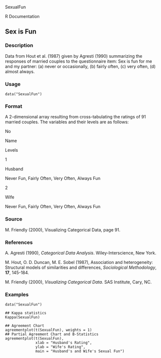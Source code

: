 SexualFun

R Documentation

## Sex is Fun

### Description

Data from Hout et al. (1987) given by Agresti (1990) summarizing the responses
of married couples to the questionnaire item: Sex is fun for me and my
partner: (a) never or occasionally, (b) fairly often, (c) very often, (d)
almost always.

### Usage

    
    data("SexualFun")

### Format

A 2-dimensional array resulting from cross-tabulating the ratings of 91
married couples. The variables and their levels are as follows:

No

Name

Levels

1

Husband

Never Fun, Fairly Often, Very Often, Always Fun

2

Wife

Never Fun, Fairly Often, Very Often, Always Fun

### Source

M. Friendly (2000), Visualizing Categorical Data, page 91.

### References

A. Agresti (1990), _Categorical Data Analysis_. Wiley-Interscience, New York.

M. Hout, O. D. Duncan, M. E. Sobel (1987), Association and heterogeneity:
Structural models of similarities and differences, _Sociological Methodology_,
**17**, 145-184.

M. Friendly (2000), _Visualizing Categorical Data_. SAS Institute, Cary, NC.

### Examples

    
    data("SexualFun")
    
    ## Kappa statistics
    Kappa(SexualFun)
    
    ## Agreement Chart
    agreementplot(t(SexualFun), weights = 1)
    ## Partial Agreement Chart and B-Statistics
    agreementplot(t(SexualFun),
                  xlab = "Husband's Rating",
                  ylab = "Wife's Rating",
                  main = "Husband's and Wife's Sexual Fun")

